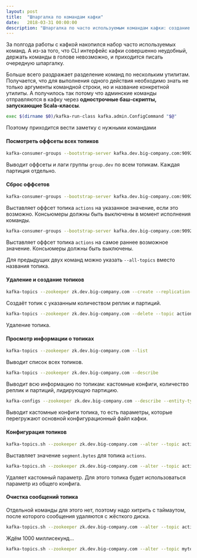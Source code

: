 ```yaml
---
layout: post
title:  "Шпаргалка по командам кафки"
date:   2018-03-31 00:00:00
description: "Шпаргалка по часто используемым командам кафки: создание и удаление топиков; просмотр, установка и сброс оффсетов"
---
```


За полгода работы с кафкой накопился набор часто используемых команд. А из-за того, что CLI интерфейс кафки совершенно неудобный, держать команды в голове невозможно, и приходится писать очередную шпаргалку. 

Больше всего раздражает разделение команд по нескольким утилитам. Получается, что для выполнения одного действия необходимо знать не только аргументы командной строки, но и название конкретной утилиты. А получилось так потому что админские команды отправляются в кафку через **однострочные баш-скрипты, запускающие Scala-классы**.

```sh
exec $(dirname $0)/kafka-run-class kafka.admin.ConfigCommand "$@"
```

Поэтому приходится вести заметку с нужными командами

####  Посмотреть оффсеты всех топиков

```sh
kafka-consumer-groups --bootstrap-server kafka.dev.big-company.com:9092 --describe --group group.dev
```

Выводит оффсеты и лаги группы `group.dev` по всем топикам. Каждая партиция отдельно. 

#### Сброс оффсетов

```sh
kafka-consumer-groups --bootstrap-server kafka.dev.big-company.com:9092 --reset-offsets --to-offset 340000 --group group.dev --topic actions --execute
```

Выставляет оффсет топика `actions` на указанное значение, если это возможно. Консьюмеры должны быть выключены в момент исполнения команды.

```sh
kafka-consumer-groups --bootstrap-server kafka.dev.big-company.com:9092 --reset-offsets --to-latest --group group.dev --topic actions --execute
```

Выставляет оффсет топика `actions` на самое раннее возможное значение. Консьюмеры должны быть выключены. 

Для предыдущих двух команд можно указать `--all-topics` вместо названия топика.

#### Удаление и создание топиков

```sh
kafka-topics --zookeeper zk.dev.big-company.com --create --replication-factor 2 --partitions 2 --topic actions
```

Создаёт топик с указанным количеством реплик и партиций.

```sh
kafka-topics --zookeeper zk.dev.big-company.com --delete --topic actions
```

Удаление топика.

#### Просмотр информации о топиках

```sh
kafka-topics --zookeeper zk.dev.big-company.com --list
```

Выводит список всех топиков.

```sh
kafka-topics --zookeeper zk.dev.big-company.com --describe
```

Выводит всю информацию по топикам: кастомные конфиги, количество реплик и партиций, лидирующую партицию.

```sh
kafka-configs --zookeeper zk.dev.big-company.com --describe --entity-type topics --entity-name actions
```

Выводит кастомные конфиги топика, то есть параметры, которые перегружают основной конфигурационный файл кафки.

#### Конфигурация топиков

```sh
kafka-topics.sh --zookeeper zk.dev.big-company.com --alter --topic actions --config segment.bytes=104857600
```

Выставляет значение `segment.bytes` для топика `actions`.

```sh
kafka-topics.sh --zookeeper zk.dev.big-company.com --alter --topic actions --delete-config segment.bytes
```

Удаляет кастомный параметр. Для этого топика будет использоваться параметр из общего конфига.

#### Очистка сообщений топика

Отдельной команды для этого нет, поэтому надо хитрить с таймаутом, после которого сообщения удаляются с жёсткого диска.

```sh
kafka-topics.sh --zookeeper zk.dev.big-company.com --alter --topic actions --config retention.ms=1000
```

Ждём 1000 миллисекунд...

```sh
kafka-topics.sh --zookeeper zk.dev.big-company.com --alter --topic mytopic --delete-config retention.ms
```
